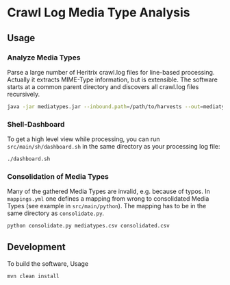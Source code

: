 # Crawl Log Media Type Analysis

## Usage

### Analyze Media Types

Parse a large number of Heritrix crawl.log files for line-based processing.
Actually it extracts MIME-Type information, but is extensible. The software
starts at a common parent directory and discovers all crawl.log files recursively.


```bash
java -jar mediatypes.jar --inbound.path=/path/to/harvests --out=mediatypes.csv
```

### Shell-Dashboard

To get a high level view while processing, you can run `src/main/sh/dashboard.sh` in the same directory as your processing log file:

```bash
./dashboard.sh
```

### Consolidation of Media Types

Many of the gathered Media Types are invalid, e.g. because of typos. In `mappings.yml` one defines a mapping from wrong to consolidated Media Types (see example in `src/main/python`). The mapping has to be in the same directory as `consolidate.py`.


```bash
python consolidate.py mediatypes.csv consolidated.csv
```

## Development

To build the software, Usage

```bash
mvn clean install
```
